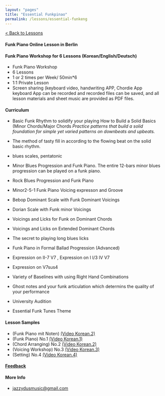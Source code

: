 ```yaml
---
layout: "pages"
title: "Essential Funkpinao"
permalink: /lessons/essential-funkeng
---
```

<a href="/lessons">< Back to Lessons</a>

#### Funk Piano Online Lesson in Berlin
#### Funk Piano Workshop for 6 Lessons (Korean/English/Deutsch)

- Funk Piano Workshop
- 6 Lessons
- 1 or 2 times per Week/ 50min*6
- 1:1 Private Lesson
- Screen sharing (keyboard video, handwriting APP, Chordie App keyboard App can be recorded and recorded files can be saved, and all lesson materials and sheet music are provided as PDF files.

#### Curriculum

- Basic Funk Rhythm to solidify your playing How to Build a Solid Basics (Minor Chords/Major Chords
*Practice patterns that build a solid foundation for simple yet varied patterns on downbeats and upbeats.*
- The method of tasty fill in according to the flowing beat on the solid basic rhythm.
- blues scales, pentatonic
- Minor Blues Progression and Funk Piano. The entire 12-bars minor blues progression can be played on a funk piano.
- Rock Blues Progression and Funk Piano 

- Minor2-5-1 Funk Piano Voicing expresson and Groove
- Bebop Dominant Scale with Funk Dominant Voicings
- Dorian Scale with Funk minor Voicings 
- Voicings and Licks for Funk on Dominant Chords

- Voicings and Licks on Extended Dominant Chords
- The secret to playing long blues licks
- Funk Piano in Formal Ballad Progression (Advanced)
- Expression on II-7 V7 , Expression on I I/3 IV V7
- Expression on V7sus4
- Variety of Baselines with using Right Hand Combinations
- Ghost notes and your funk articulation which determins the quality of your performance
- University Audition
- Essential Funk Tunes Theme

#### Lesson Samples 

- (Funk Piano mit Noten) 
    <a href="https://youtu.be/SaeBq5GyAEw" target="_blank"> (Video Korean.2)</a> 
- (Funk Piano) No.1 
    <a href="https://youtu.be/93QkhEATEMc"
    target="_blank"> (Video Korean.1)</a>  
- (Chord Arranging) No.2
    <a href="https://youtu.be/peX0o5pAD2Q" target="_blank"> (Video Korean.2)</a>
- (Voicing Workshop) No.3
    <a href="https://youtu.be/hi-q-cANOEc" target="_blank"> (Video Korean.3)</a>
- (Setting) No.4
    <a href="https://youtu.be/AVtyd8GAnoM" target="_blank"> (Video Korean.4)</a>

#### <a href="https://jjmusic-online.github.io/assets/images/photo13.jpg">Feedback</a>



#### More Info
- jazzydusmusic@gmail.com 






